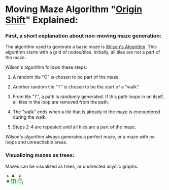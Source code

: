 # Moving Maze Algorithm "[Origin Shift](https://www.youtube.com/watch?v=zbXKcDVV4G0&t=151s)" Explained:

### First, a short explanation about non-moving maze generation:

The algorithm used to generate a basic maze is [Wilson's Algorithm](https://en.wikipedia.org/wiki/Maze_generation_algorithm). This algorithm starts with a grid of nodes/tiles. Initially, all tiles are not a part of the maze.

Wilson's algorithm follows these steps:

1. A random tile "O" is chosen to be part of the maze.

2. Another random tile "T" is chosen to be the start of a "walk".

3. From tile "T", a path is randomly generated. If this path loops in on itself, all tiles in the loop are removed from the path.

4. The "walk" ends when a tile that is already in the maze is encountered during the walk.

5. Steps 2-4 are repeated until all tiles are a part of the maze.

Wilson's algorithm always generates a perfect maze, or a maze with no loops and unreachable areas.

### Visualizing mazes as trees:

Mazes can be visualized as trees, or undirected acyclic graphs.

![image](Visuals/MazeToTree.png)
